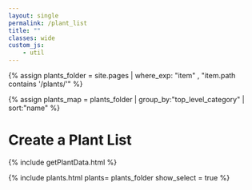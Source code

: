 ```yaml
---
layout: single                                                            
permalink: /plant_list
title: ""
classes: wide
custom_js:
    - util 
---
```

{% assign plants_folder = site.pages | where_exp: "item" , "item.path contains '/plants/'" %}

{% assign plants_map = plants_folder | group_by:"top_level_category" | sort:"name" %}

<h1>Create a Plant List</h1>
<div id="intense"></div>

<!-- populate plant_data var -->
{% include getPlantData.html %}

{% include plants.html 
	plants= plants_folder 
    show_select = true
%}


